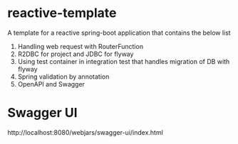 # reactive-template
A template for a reactive spring-boot application that contains the below list

1. Handling web request with RouterFunction
2. R2DBC for project and JDBC for flyway
3. Using test container in integration test that handles migration of DB with flyway
4. Spring validation by annotation
5. OpenAPI and Swagger 

# Swagger UI
http://localhost:8080/webjars/swagger-ui/index.html
